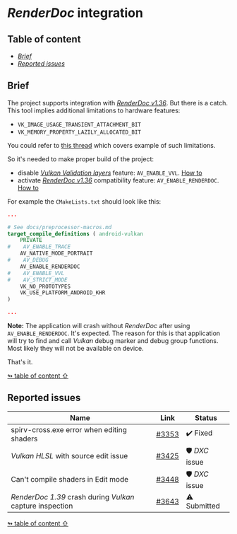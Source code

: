 # _RenderDoc_ integration

## <a id="table-of-content">Table of content</a>

- [_Brief_](#brief)
- [_Reported issues_](#issues)

## <a id="brief">Brief</a>

The project supports integration with [_RenderDoc v1.36_](https://renderdoc.org/). But there is a catch. This tool implies additional limitations to hardware features:

- `VK_IMAGE_USAGE_TRANSIENT_ATTACHMENT_BIT`
- `VK_MEMORY_PROPERTY_LAZILY_ALLOCATED_BIT`

You could refer to [this thread](https://github.com/baldurk/renderdoc/issues/2681) which covers example of such limitations.

So it's needed to make proper build of the project:

- disable [_Vulkan Validation layers_](https://github.com/KhronosGroup/Vulkan-ValidationLayers) feature: `AV_ENABLE_VVL`. [How to](preprocessor-macros.md#macro-av-enable-vvl)
- activate [_RenderDoc v1.36_](https://renderdoc.org/) compatibility feature: `AV_ENABLE_RENDERDOC`. [How to](preprocessor-macros.md#macro-av-enable-renderdoc)

For example the `CMakeLists.txt` should look like this:

```cmake
...

# See docs/preprocessor-macros.md
target_compile_definitions ( android-vulkan
    PRIVATE
#    AV_ENABLE_TRACE
    AV_NATIVE_MODE_PORTRAIT
#    AV_DEBUG
    AV_ENABLE_RENDERDOC
#    AV_ENABLE_VVL
#    AV_STRICT_MODE
    VK_NO_PROTOTYPES
    VK_USE_PLATFORM_ANDROID_KHR
)

...
```

**Note:** The application will crash without _RenderDoc_ after using `AV_ENABLE_RENDERDOC`. It's expected. The reason for this is that application will try to find and call _Vulkan_ debug marker and debug group functions. Most likely they will not be available on device.

That's it.

[↬ table of content ⇧](#table-of-content)

## <a id="issues">Reported issues</a>

Name | Link | Status
--- | --- | ---
spirv-cross.exe error when editing shaders | [#3353](https://github.com/baldurk/renderdoc/issues/3353) | ✔️ Fixed
_Vulkan HLSL_ with source edit issue | [#3425](https://github.com/baldurk/renderdoc/issues/3425) | 🛡️ _DXC_ issue
Can't compile shaders in Edit mode | [#3448](https://github.com/baldurk/renderdoc/issues/3448) | 🛡️ _DXC_ issue
_RenderDoc 1.39_ crash during _Vulkan_ capture inspection | [#3643](https://github.com/baldurk/renderdoc/issues/3643) | ⚠️ Submitted

[↬ table of content ⇧](#table-of-content)
